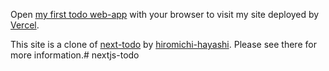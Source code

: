 Open [my first todo web-app](https://nextjs-todo-virid.vercel.app/) with your browser to visit my site deployed by [Vercel](https://vercel.com/).

This site is a clone of [next-todo](https://github.com/hiromichi-hayashi/next-todo) by [hiromichi-hayashi](https://github.com/hiromichi-hayashi). 
Please see there for more information.# nextjs-todo
